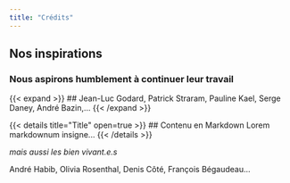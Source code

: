 ```yaml
---
title: "Crédits"
---
```


## Nos inspirations

### Nous aspirons humblement à continuer leur travail

{{< expand >}} ## Jean-Luc Godard, Patrick Straram, Pauline Kael, Serge Daney, André Bazin,... {{< /expand >}}


{{< details title="Title" open=true >}} ## Contenu en Markdown Lorem markdownum insigne... {{< /details >}}


*mais aussi les bien vivant.e.s* 

André Habib, Olivia Rosenthal, Denis Côté, François Bégaudeau...

